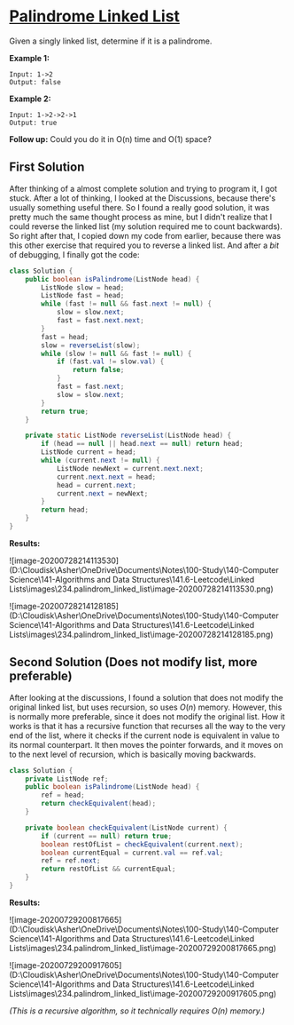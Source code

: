 # [Palindrome Linked List](https://leetcode.com/explore/learn/card/linked-list/219/classic-problems/1209/)

Given a singly linked list, determine if it is a palindrome.

**Example 1:**

```
Input: 1->2
Output: false
```

**Example 2:**

```
Input: 1->2->2->1
Output: true
```

**Follow up:**
Could you do it in O(n) time and O(1) space?

## First Solution

After thinking of a almost complete solution and trying to program it, I got stuck. After a lot of thinking, I looked at the Discussions, because there's usually something useful there. So I found a really good solution, it was pretty much the same thought process as mine, but I didn't realize that I could reverse the linked list (my solution required me to count backwards). So right after that, I copied down my code from earlier, because there was this other exercise that required you to reverse a linked list. And after a *bit* of debugging, I finally got the code:

```java
class Solution {
    public boolean isPalindrome(ListNode head) {
        ListNode slow = head;
        ListNode fast = head;
        while (fast != null && fast.next != null) {
            slow = slow.next;
            fast = fast.next.next;
        }
        fast = head;
        slow = reverseList(slow);
        while (slow != null && fast != null) {
            if (fast.val != slow.val) {
                return false;
            }
            fast = fast.next;
            slow = slow.next;
        }
        return true;
    }

    private static ListNode reverseList(ListNode head) {
        if (head == null || head.next == null) return head;
        ListNode current = head;
        while (current.next != null) {
            ListNode newNext = current.next.next;
            current.next.next = head;
            head = current.next;
            current.next = newNext;
        }
        return head;
    }
}
```

**Results:**

![image-20200728214113530](D:\Cloudisk\Asher\OneDrive\Documents\Notes\100-Study\140-Computer Science\141-Algorithms and Data Structures\141.6-Leetcode\Linked Lists\images\234.palindrom_linked_list\image-20200728214113530.png)

![image-20200728214128185](D:\Cloudisk\Asher\OneDrive\Documents\Notes\100-Study\140-Computer Science\141-Algorithms and Data Structures\141.6-Leetcode\Linked Lists\images\234.palindrom_linked_list\image-20200728214128185.png)

## Second Solution (Does not modify list, more preferable)

After looking at the discussions, I found a solution that does not modify the original linked list, but uses recursion, so uses $O(n)$ memory. However, this is normally more preferable, since it does not modify the original list. How it works is that it has a recursive function that recurses all the way to the very end of the list, where it checks if the current node is equivalent in value to its normal counterpart. It then moves the pointer forwards, and it moves on to the next level of recursion, which is basically moving backwards.

```java
class Solution {
    private ListNode ref;
    public boolean isPalindrome(ListNode head) {
        ref = head;
        return checkEquivalent(head);
    }

    private boolean checkEquivalent(ListNode current) {
        if (current == null) return true;
        boolean restOfList = checkEquivalent(current.next);
        boolean currentEqual = current.val == ref.val;
        ref = ref.next;
        return restOfList && currentEqual;
    }
}
```

**Results:**

![image-20200729200817665](D:\Cloudisk\Asher\OneDrive\Documents\Notes\100-Study\140-Computer Science\141-Algorithms and Data Structures\141.6-Leetcode\Linked Lists\images\234.palindrom_linked_list\image-20200729200817665.png)

![image-20200729200917605](D:\Cloudisk\Asher\OneDrive\Documents\Notes\100-Study\140-Computer Science\141-Algorithms and Data Structures\141.6-Leetcode\Linked Lists\images\234.palindrom_linked_list\image-20200729200917605.png)

*(This is a recursive algorithm, so it technically requires $O(n)$ memory.)*

